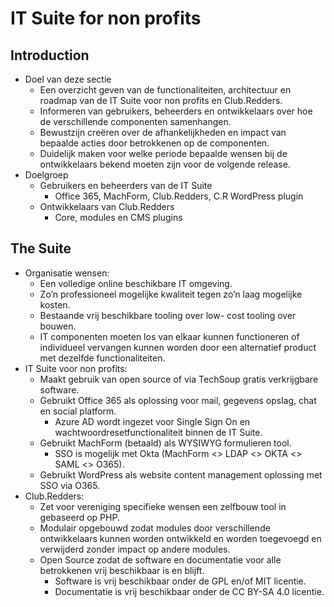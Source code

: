 # IT Suite for non profits

## Introduction

- Doel van deze sectie
    - Een overzicht geven van de functionaliteiten, architectuur en roadmap van de IT Suite voor non profits en Club.Redders.
    - Informeren van gebruikers, beheerders en ontwikkelaars over hoe de verschillende componenten samenhangen.
    - Bewustzijn creëren over de afhankelijkheden en impact van bepaalde acties door betrokkenen op de componenten.
    - Duidelijk maken voor welke periode bepaalde wensen bij de ontwikkelaars bekend moeten zijn voor de volgende release.
- Doelgroep
    - Gebruikers en beheerders van de IT Suite
        - Office 365, MachForm, Club.Redders, C.R WordPress plugin
    - Ontwikkelaars van Club.Redders
        - Core, modules en CMS plugins

## The Suite

- Organisatie wensen:
    - Een volledige online beschikbare IT omgeving.
    - Zo’n professioneel mogelijke kwaliteit tegen zo’n laag mogelijke kosten.
    - Bestaande vrij beschikbare tooling over low- cost tooling over bouwen.
    - IT componenten moeten los van elkaar kunnen functioneren of individueel vervangen kunnen worden door een alternatief product met dezelfde functionaliteiten.
- IT Suite voor non profits:
    - Maakt gebruik van open source of via TechSoup gratis verkrijgbare software.
    - Gebruikt Office 365 als oplossing voor mail, gegevens opslag, chat en social platform.
        - Azure AD wordt ingezet voor Single Sign On en wachtwoordresetfunctionaliteit binnen de IT Suite.
    - Gebruikt MachForm (betaald) als WYSIWYG formulieren tool.
        - SSO is mogelijk met Okta (MachForm <> LDAP <> OKTA <> SAML <> O365).
    - Gebruikt WordPress als website content management oplossing met SSO via O365.
- Club.Redders:
    - Zet voor vereniging specifieke wensen een zelfbouw tool in gebaseerd op PHP.
    - Modulair opgebouwd zodat modules door verschillende ontwikkelaars kunnen worden ontwikkeld en worden toegevoegd en verwijderd zonder impact op andere modules.
    - Open Source zodat de software en documentatie voor alle betrokkenen vrij beschikbaar is en blijft.
        - Software is vrij beschikbaar onder de GPL en/of MIT licentie.
        - Documentatie is vrij beschikbaar onder de CC BY-SA 4.0 licentie.